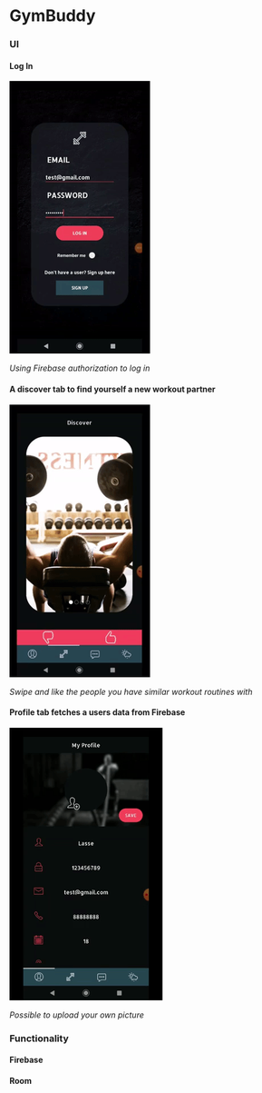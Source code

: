# **GymBuddy**

### UI

#### Log In

![](login.gif)

*Using Firebase authorization to log in*

#### A discover tab to find yourself a new workout partner

![](carousel.gif)

*Swipe and like the people you have similar workout routines with*

#### Profile tab fetches a users data from Firebase

![](profile.gif)

*Possible to upload your own picture*

### Functionality

#### Firebase

#### Room

####


